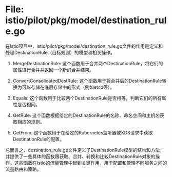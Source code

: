 # File: istio/pilot/pkg/model/destination_rule.go

在Istio项目中，istio/pilot/pkg/model/destination_rule.go文件的作用是定义和处理DestinationRule（目标规则）的模型和相关操作。

1. MergeDestinationRule: 这个函数用于合并两个DestinationRule，将它们的属性进行合并并返回一个新的合并结果。

2. ConvertConsolidatedDestRule: 这个函数用于将合并后的DestinationRule转换为可以存储在底层存储中的形式（例如etcd等）。

3. Equals: 这个函数用于比较两个DestinationRule是否相等，判断它们的所有属性是否相同。

4. GetRule: 这个函数根据给定的DestinationRule的名称、命名空间和主机名获取相应的规则。

5. GetFrom: 这个函数用于在给定的Kubernetes监听器或XDS请求中获取DestinationRule的配置。

总而言之，destination_rule.go文件定义了DestinationRule模型的结构和方法，并提供了一些具体的函数跟获取、合并、转换和比较DestinationRule对象的操作。这些函数在Istio的流量管理中起到关键作用，用于配置和管理不同服务之间的流量路由和策略。

